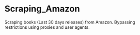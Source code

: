 # Scraping_Amazon
Scraping books (Last 30 days releases) from Amazon.
Bypassing restrictions using proxies and user agents.
